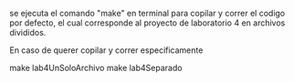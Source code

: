 se ejecuta el comando "make" en terminal para copilar y correr el codigo por defecto, el cual corresponde al proyecto de laboratorio 4 en archivos divididos.

En caso de querer copilar y correr especificamente

make lab4UnSoloArchivo 
make lab4Separado